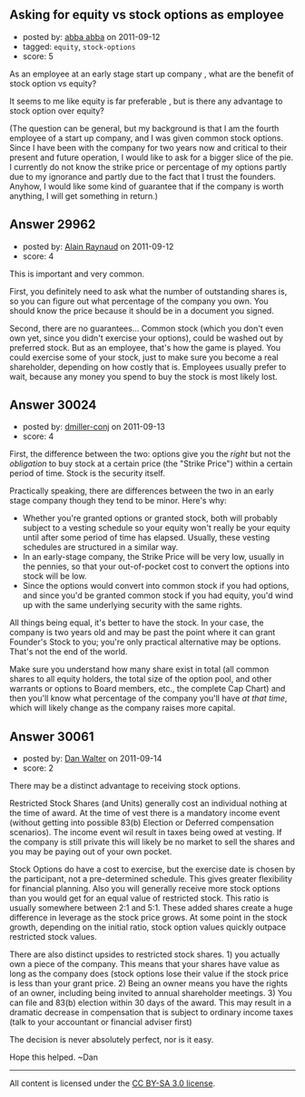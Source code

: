 ## Asking for equity vs stock options as employee

- posted by: [abba abba](https://stackexchange.com/users/-1/13272-abba-abba) on 2011-09-12
- tagged: `equity`, `stock-options`
- score: 5

As an employee at an early stage start up company , what are the benefit of stock option vs equity?

It seems to me like equity is far preferable , but is there any advantage to stock option over equity? 

(The question can be general, but my background is that I am the fourth employee of a start up company, and I was given common stock options. Since I have been with the company for two years now and critical to their present and future operation, I would like to ask for a bigger slice of the pie. I currently do not know the strike price or percentage of my options partly due to my ignorance and partly due to the fact that I trust the founders. Anyhow, I would like some kind of guarantee that if the company is worth anything, I will get something in return.)   





## Answer 29962

- posted by: [Alain Raynaud](https://stackexchange.com/users/-1/502-alain-raynaud) on 2011-09-12
- score: 4

This is important and very common.

First, you definitely need to ask what the number of outstanding shares is, so you can figure out what percentage of the company you own. You should know the price because it should be in a document you signed.

Second, there are no guarantees... Common stock (which you don't even own yet, since you didn't exercise your options), could be washed out by preferred stock. But as an employee, that's how the game is played. You could exercise some of your stock, just to make sure you become a real shareholder, depending on how costly that is. Employees usually prefer to wait, because any money you spend to buy the stock is most likely lost.


## Answer 30024

- posted by: [dmiller-conj](https://stackexchange.com/users/-1/13285-dmiller-conj) on 2011-09-13
- score: 4

First, the difference between the two:  options give you the *right* but not the *obligation* to buy stock at a certain price (the "Strike Price") within a certain period of time.  Stock is the security itself.

Practically speaking, there are differences between the two in an early stage company though they tend to be minor.  Here's why:

 - Whether you're granted options or granted stock, both will probably subject to a vesting schedule so your equity won't really be your equity until after some period of time has elapsed.  Usually, these vesting schedules are structured in a similar way.
 - In an early-stage company, the Strike Price will be very low, usually in the pennies, so that your out-of-pocket cost to convert the options into stock will be low.
 - Since the options would convert into common stock if you had options, and since you'd be granted common stock if you had equity, you'd wind up with the same underlying security with the same rights.

All things being equal, it's better to have the stock.  In your case, the company is two years old and may be past the point where it can grant Founder's Stock to you; you're only practical alternative may be options.  That's not the end of the world.

Make sure you understand how many share exist in total (all common shares to all equity holders, the total size of the option pool, and other warrants or options to Board members, etc., the complete Cap Chart) and then you'll know what percentage of the company you'll have *at that time*, which will likely change as the company raises more capital.


## Answer 30061

- posted by: [Dan Walter](https://stackexchange.com/users/-1/13314-dan-walter) on 2011-09-14
- score: 2

There may be a distinct advantage to receiving stock options. 

Restricted Stock Shares (and Units) generally cost an individual nothing at the time of award. At the time of vest there is a mandatory income event (without getting into possible 83(b) Election or Deferred compensation scenarios). The income event wil result in taxes being owed at vesting.  If the company is still private this will likely be no market to sell the shares and you may be paying out of your own pocket.

Stock Options do have a cost to exercise, but the exercise date is chosen by the participant, not a pre-determined schedule.  This gives greater flexibility for financial planning.  Also you will generally receive more stock options than you would get for an equal value of restricted stock.  This ratio is usually somewhere between 2:1 and 5:1.  These added shares create a huge difference in leverage as the stock price grows.  At some point in the stock growth, depending on the initial ratio, stock option values quickly outpace restricted stock values.

There are also distinct upsides to restricted stock shares.  1) you actually own a piece of the company.  This means that your shares have value as long as the company does (stock options lose their value if the stock price is less than your grant price.  2) Being an owner means you have the rights of an owner, including being invited to annual shareholder meetings. 3) You can file and 83(b) election within 30 days of the award.  This may result in a dramatic decrease in compensation that is subject to ordinary income taxes (talk to your accountant or financial adviser first)

The decision is never absolutely perfect, nor is it easy.

Hope this helped. ~Dan



---

All content is licensed under the [CC BY-SA 3.0 license](https://creativecommons.org/licenses/by-sa/3.0/).
